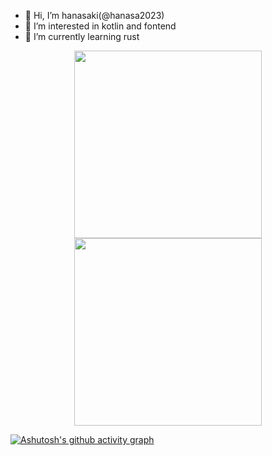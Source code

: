- 👋 Hi, I’m hanasaki(@hanasa2023)
- 👀 I’m interested in kotlin and fontend
- 🌱 I’m currently learning rust

<!---
hanasa2023/hanasa2023 is a ✨ special ✨ repository because its `README.md` (this file) appears on your GitHub profile.
You can click the Preview link to take a look at your changes.
--->
<p align="center">
    <img width="300px" src="https://github-readme-stats.vercel.app/api?username=hanasa2023&theme=react&show_icons=true"></img>
    <img width="300px" src="https://github-readme-stats.vercel.app/api/top-langs/?username=hanasa2023&theme=react&layout=compact&langs_count=10"></img>
</p>

[![Ashutosh's github activity graph](https://github-readme-activity-graph.vercel.app/graph?username=hanasa2023&theme=react-dark)](https://github.com/ashutosh00710/github-readme-activity-graph)
